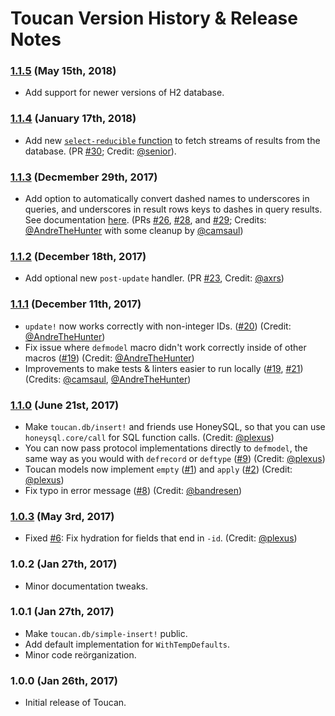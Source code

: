 # Toucan Version History & Release Notes

### [1.1.5](https://github.com/metabase/toucan/compare/1.1.4...1.1.5) (May 15th, 2018)

*  Add support for newer versions of H2 database.

### [1.1.4](https://github.com/metabase/toucan/compare/1.1.3...1.1.4) (January 17th, 2018)

*  Add new [`select-reducible` function](https://github.com/metabase/toucan/blob/master/docs/db-functions.md#select-reducible) to fetch streams of results
   from the database. (PR [#30](https://github.com/metabase/toucan/pull/30); Credit: [@senior](https://github.com/senior)).

### [1.1.3](https://github.com/metabase/toucan/compare/1.1.2...1.1.3) (Decmember 29th, 2017)

*  Add option to automatically convert dashed names to underscores in queries, and underscores in result rows keys to dashes in query results.
   See documentation [here](https://github.com/metabase/toucan/blob/master/docs/setup.md#automatically-converting-dashes-and-underscores).
   (PRs [#26](https://github.com/metabase/toucan/issues/26), [#28](https://github.com/metabase/toucan/issues/28), and [#29](https://github.com/metabase/toucan/issues/29);
   Credits: [@AndreTheHunter](https://github.com/AndreTheHunter) with some cleanup by [@camsaul](https://github.com/camsaul))

### [1.1.2](https://github.com/metabase/toucan/compare/1.1.1...1.1.2) (December 18th, 2017)

*  Add optional new `post-update` handler. (PR [#23](https://github.com/metabase/toucan/issues/23), Credit: [@axrs](https://github.com/axrs))

### [1.1.1](https://github.com/metabase/toucan/compare/1.1.0...1.1.1) (December 11th, 2017)

*  `update!` now works correctly with non-integer IDs. ([#20](https://github.com/metabase/toucan/issues/20)) (Credit: [@AndreTheHunter](https://github.com/AndreTheHunter))
*  Fix issue where `defmodel` macro didn't work correctly inside of other macros ([#19](https://github.com/metabase/toucan/issues/19)) (Credit: [@AndreTheHunter](https://github.com/AndreTheHunter))
*  Improvements to make tests & linters easier to run locally ([#19](https://github.com/metabase/toucan/issues/19), [#21](https://github.com/metabase/toucan/issues/21)) (Credits: [@camsaul](https://github.com/camsaul), [@AndreTheHunter](https://github.com/AndreTheHunter))

### [1.1.0](https://github.com/metabase/toucan/compare/1.0.3...1.1.0) (June 21st, 2017)

*  Make `toucan.db/insert!` and friends use HoneySQL, so that you can use `honeysql.core/call` for SQL function calls. (Credit: [@plexus](https://github.com/plexus))
*  You can now pass protocol implementations directly to `defmodel`, the same way as you would with `defrecord` or `deftype`
   ([#9](https://github.com/metabase/toucan/issues/9)) (Credit: [@plexus](https://github.com/plexus))
*  Toucan models now implement `empty` ([#1](https://github.com/metabase/toucan/issues/1)) and `apply` ([#2](https://github.com/metabase/toucan/issues/2)) (Credit: [@plexus](https://github.com/plexus))
*  Fix typo in error message ([#8](https://github.com/metabase/toucan/issues/8)) (Credit: [@bandresen](https://github.com/bandresen))


### [1.0.3](https://github.com/metabase/toucan/compare/1.0.2...1.0.3) (May 3rd, 2017)

*  Fixed [#6](https://github.com/metabase/toucan/issues/6): Fix hydration for fields that end in `-id`. (Credit: [@plexus](https://github.com/plexus))


### 1.0.2 (Jan 27th, 2017)

*  Minor documentation tweaks.


### 1.0.1 (Jan 27th, 2017)

*  Make `toucan.db/simple-insert!` public.
*  Add default implementation for `WithTempDefaults`.
*  Minor code reörganization.


### 1.0.0 (Jan 26th, 2017)

*  Initial release of Toucan.
